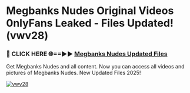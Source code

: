 # Megbanks Nudes Original Videos 0nlyFans Leaked - Files Updated! (vwv28)

<h3>🔴 CLICK HERE 🌐==►► <a href="https://tinyurl.com/52m3yx9h" rel="nofollow">Megbanks Nudes Updated Files</a></h3>

Get Megbanks Nudes and all content. Now you can access all videos and pictures of Megbanks Nudes. New Updated Files 2025!

[![vwv28](https://i.imgur.com/TnHtlc8.gif)](https://tinyurl.com/52m3yx9h)
